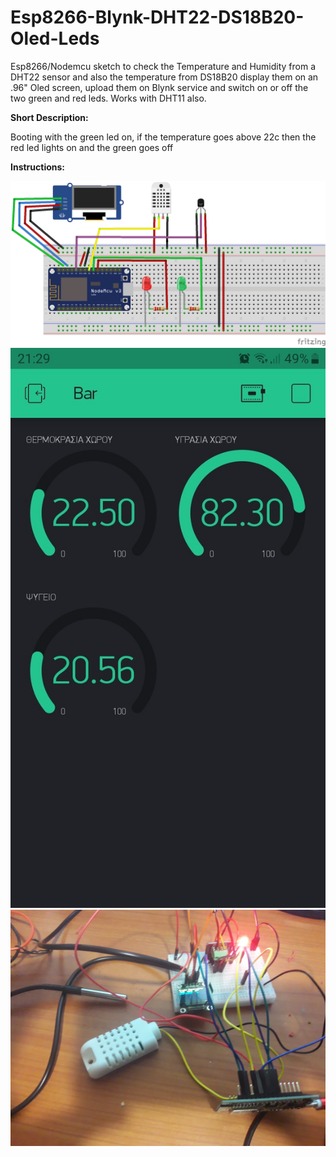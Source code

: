 # Esp8266-Blynk-DHT22-DS18B20-Oled-Leds
<p>Esp8266/Nodemcu sketch to check the Temperature and Humidity from a DHT22 sensor and also the temperature from DS18B20 display them on an .96" Oled  screen, upload them on Blynk service and switch on or off the two green and red leds. Works with DHT11 also.</p>
<p><strong>Short Description:</strong></p>
<p>Booting with the green led on, if the temperature goes above 22c then the red led lights on and the green goes off
</p>
<p> <strong>Instructions: </strong></p>
<img src="./pinout.png">
<img src="./blynk.jpg">
<img src="./plaketa.jpg">
